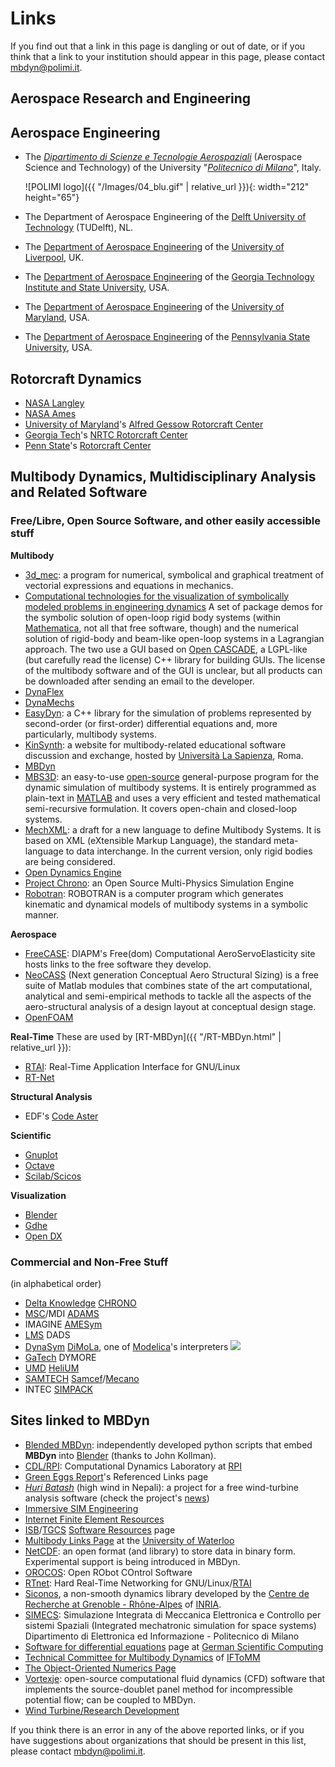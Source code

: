 ---
---
# Links

If you find out that a link in this page is dangling or out of date, 
or if you think that a link to your institution should appear in this page, 
please contact [mbdyn@polimi.it](mailto:mbdyn@polimi.it).

## Aerospace Research and Engineering
## Aerospace Engineering

* The [_Dipartimento di Scienze e Tecnologie Aerospaziali_](https://www.aero.polimi.it/) (Aerospace Science and Technology) of the University "[_Politecnico di Milano_](http://www.polimi.it/)", Italy.
  
  ![POLIMI logo]({{ "/Images/04_blu.gif" | relative_url }}){: width="212" height="65"}
  
* The Department of Aerospace Engineering of the [Delft University of Technology](http://www.tudelft.nl/) (TUDelft), NL. 
* The [Department of Aerospace Engineering](http://www.liv.ac.uk/aerospace/) of the [University of Liverpool](http://www.liv.ac.uk/), UK. 
* The [Department of Aerospace Engineering](http://www.ae.gatech.edu/) of the [Georgia Technology Institute and State University](http://www.gatech.edu/), USA. 
* The [Department of Aerospace Engineering](http://www.enae.umd.edu/) of the [University of Maryland](http://www.umd.edu/), USA.
* The [Department of Aerospace Engineering](http://www.aero.psu.edu/) of the [Pennsylvania State University](http://www.psu.edu/), USA.

## Rotorcraft Dynamics

* [NASA Langley](http://www.larc.nasa.gov/) <!--- (take a look at the [WRATS](http://sonicboom.larc.nasa.gov/wrats/) stuff) -->
* [NASA Ames](http://www.arc.nasa.gov/)
* [University of Maryland](http://www.umd.edu/)'s [Alfred Gessow Rotorcraft Center](http://www.agrc.umd.edu/)
* [Georgia Tech](http://www.gatech.edu/)'s [NRTC Rotorcraft Center](http://www.ae.gatech.edu/research/windtunnel/expaero/coehome.html) 
* [Penn State](http://www.psu.edu/)'s [Rotorcraft Center](http://www.psu.edu/dept/rcoe/)

## Multibody Dynamics, Multidisciplinary Analysis and Related Software
### Free/Libre, Open Source Software, and other easily accessible stuff
**Multibody**
* [3d\_mec](http://www.imac.unavarra.es/3d_mec/): a program for numerical, symbolical and graphical treatment of vectorial expressions and equations in mechanics. 
* [Computational technologies for the visualization of symbolically modeled problems in engineering dynamics](http://www.mech.gla.ac.uk/~dimf/IGR_website/epsrcproject.html)   A set of package demos for the symbolic solution of open-loop rigid body systems (within [Mathematica](http://www.wolfram.com/products/mathematica/index.html), not all that free software, though) and the numerical solution of rigid-body and beam-like open-loop systems in a Lagrangian approach. The two use a GUI based on [Open CASCADE](http://www.opencascade.org/), a LGPL-like (but carefully read the license) C++ library for building GUIs. The license of the multibody software and of the GUI is unclear, but all products can be downloaded after sending an email to the developer. 
* [DynaFlex](http://real.uwaterloo.ca/~dynaflex/) 
* [DynaMechs](http://dynamechs.sourceforge.net/) 
* [EasyDyn](http://mecara.fpms.ac.be/EasyDyn/): a C++ library for the simulation of problems represented by second-order (or first-order) differential equations and, more particularly, multibody systems. 
* [KinSynth](http://www.dima.uniroma1.it/kinsynth/): a website for multibody-related educational software discussion and exchange, hosted by [Università La Sapienza](http://www.uniroma1.it/), Roma. 
* [MBDyn](http://www.mbdyn.org/) 
* [MBS3D](http://mat21.etsii.upm.es/mbs/): an easy-to-use [open-source](http://www.opensource.org/) general-purpose program for the dynamic simulation of multibody systems. It is entirely programmed as plain-text in [MATLAB](http://www.mathworks.com/) and uses a very efficient and tested mathematical semi-recursive formulation. It covers open-chain and closed-loop systems. 
* [MechXML](http://mat21.etsii.upm.es/mbs/MechXML/mechxml.htm): a draft for a new language to define Multibody Systems. It is based on XML (eXtensible Markup Language), the standard meta-language to data interchange. In the current version, only rigid bodies are being considered. 
* [Open Dynamics Engine](http://ode.org/) 
* [Project Chrono](https://projectchrono.org/): an Open Source Multi-Physics Simulation Engine
* [Robotran](https://www.robotran.be/): ROBOTRAN is a computer program which generates kinematic and dynamical models of multibody systems in a symbolic manner.

**Aerospace**

* [FreeCASE](https://www.aero.polimi.it/freecase): DIAPM's Free(dom) Computational AeroServoElasticity site hosts links to the free software they develop. 
* [NeoCASS](http://www.neocass.org/) (Next generation Conceptual Aero Structural Sizing) is a free suite of Matlab modules that combines state of the art computational, analytical and semi-empirical methods to tackle all the aspects of the aero-structural analysis of a design layout at conceptual design stage. 
* [OpenFOAM](http://www.opencfd.co.uk/openfoam/)

**Real-Time**
These are used by [RT-MBDyn]({{ "/RT-MBDyn.html" | relative_url }}):
* [RTAI](http://www.rtai.org/): Real-Time Application Interface for GNU/Linux 
* [RT-Net](http://www.rts.uni-hannover.de/rtnet/)

**Structural Analysis**
* EDF's [Code Aster](http://www.code-aster.org/)

**Scientific**

* [Gnuplot](http://www.gnuplot.info/) 
* [Octave](http://www.octave.org/) 
* [Scilab/Scicos](http://www.scilab.org/)

**Visualization**
* [Blender](http://www.blender.org/) 
* [Gdhe](http://www.laas.fr/~matthieu/gdhe/) 
* [Open DX](http://www.opendx.org/)

### Commercial and Non-Free Stuff
(in alphabetical order)
* [Delta Knowledge](http://www.deltaknowledge.com/) [CHRONO](http://www.deltaknowledge.com/chrono/index.php) 
* [MSC](http://www.mscsoftware.com/)/MDI [ADAMS](http://www.adams.com/) 
* IMAGINE [AMESym](http://www.amesim.com/) 
* [LMS](http://www.lmsintl.com/) DADS 
* [DynaSym](http://www.dynasim.se/) [DiMoLa](http://www.dynasim.se/), one of [Modelica](http://www.modelica.org/)'s interpreters [![](userfiles/images/ModelicaLogoWhite_icon.gif)](http://www.modelica.org/) 
* [GaTech](http://www.gatech.edu/) DYMORE 
* [UMD](http://www.umd.edu/) [HeliUM](http://celi.umd.edu/Celi/ResFD95.html) 
* [SAMTECH](http://www.samtech.fr/) [Samcef](http://www.samtech.fr/products/samcef.htm)/[Mecano](http://www.samtech.fr/products/mecano.htm) 
* INTEC [SIMPACK](http://www.simpack.de/)

## Sites linked to MBDyn
* [Blended MBDyn](http://www.enlightenengineering.com/BlendedMBDyn/): independently developed python scripts that embed **MBDyn** into [Blender](http://www.blender.org/) (thanks to John Kollman). 
* [CDL/RPI](http://www.rpi.edu/~anderk5/lab/links.html): Computational Dynamics Laboratory at [RPI](http://www.rpi.edu/) 
* [Green Eggs Report](http://www.ar.com/ger/ut/dcs/na/content.html)'s Referenced Links page 
* [_Huri Batash_](http://home.gna.org/huribatash/index.html) (high wind in Nepali): a project for a free wind-turbine analysis software (check the project's [news](http://home.gna.org/huribatash/news.html)) 
* [Immersive SIM Engineering](http://www.immersive-sim.de/home_e.html?Links/linksframe_e.html?FEM-Links_e.html) 
* [Internet Finite Element Resources](http://duke.usask.ca/cgi-bin/cgiwrap/macphed/ifer.html?query=mbdyn&Stats=1) 
* [ISB](http://www.isbweb.org/)/[TGCS](http://www.isbweb.org/~tgcs/) [Software Resources](http://www.isbweb.org/~tgcs/software/) page 
* [Multibody Links Page](http://real.uwaterloo.ca/~mbody/) at the [University of Waterloo](http://real.uwaterloo.ca/) 
* [NetCDF](http://www.unidata.ucar.edu/software/netcdf/software.html#MBDyn): an open format (and library) to store data in binary form. Experimental support is being introduced in MBDyn. 
* [OROCOS](http://www.orocos.org/): Open RObot COntrol Software
* [RTnet](http://www.rts.uni-hannover.de/rtnet/links.html): Hard Real-Time Networking for GNU/Linux/[RTAI](http://www.rtai.org/) 
* [Siconos](http://siconos.gforge.inria.fr/), a non-smooth dynamics library developed by the [Centre de Recherche at Grenoble - Rhône-Alpes](http://www.inrialpes.fr/) of [INRIA](http://www.inria.fr/).
* [SIMECS](http://risorse.dei.polimi.it/simecs/links.htm): Simulazione Integrata di Meccanica Elettronica e Controllo per sistemi Spaziali (Integrated mechatronic simulation for space systems)  Dipartimento di Elettronica ed Informazione - Politecnico di Milano 
* [Software for differential equations](http://www.scicomp.uni-erlangen.de/SW/diffequ.html) page at [German Scientific Computing](http://www.scicomp.uni-erlangen.de/) 
* [Technical Committee for Multibody Dynamics](http://iftomm-multibody.org/) of [IFToMM](http://www.iftomm.org/) 
* [The Object-Oriented Numerics Page](http://www.oonumerics.org/oon/) 
* [Vortexje](http://vortexje.org/): open-source computational fluid dynamics (CFD) software that implements the source-doublet panel method for incompressible potential flow; can be coupled to MBDyn. 
* [Wind Turbine/Research Development](http://opensourceecology.org/wiki/Wind_Turbine/Research_Development)

If you think there is an error in any of the above reported links, 
or if you have suggestions about organizations that should be present 
in this list, please contact [mbdyn@polimi.it](mailto:mbdyn@polimi.it).
